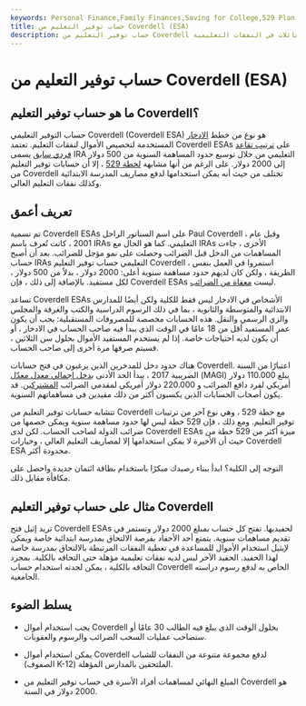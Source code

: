 ```yaml
---
keywords: Personal Finance,Family Finances,Saving for College,529 Plan,Coverdell Account,Coverdell Education Savings Account,Education ira,Savings,Wealth
title: حساب توفير التعليم من Coverdell (ESA)
description: حساب توفير التعليم من Coverdell هو ائتمان مؤجل للضرائب يساعد العائلات في النفقات التعليمية.
---
```


# حساب توفير التعليم من Coverdell (ESA)
## ما هو حساب توفير التعليم Coverdell؟

حساب التوفير التعليمي Coverdell (Coverdell ESA) هو نوع من خطط [الادخار](/savingsaccount) المستخدمة لتخصيص الأموال لنفقات التعليم. تعتمد Coverdell ESAs على [ترتيب تقاعد فردي سابق](/ira) يسمى IRA التعليمي من خلال توسيع حدود المساهمة السنوية من 500 دولار إلى 2000 دولار. على الرغم من أنها مشابهة [لخطة 529](/529plan) ، إلا أن حسابات توفير التعليم من Coverdell تختلف من حيث أنه يمكن استخدامها لدفع مصاريف المدرسة الابتدائية وكذلك نفقات التعليم العالي.

## تعريف أعمق

تم تسمية Coverdell ESAs على اسم السناتور الراحل Paul Coverdell ، وقبل عام 2001 ، كانت تُعرف باسم IRAs التعليمي. كما هو الحال مع IRAs الأخرى ، جاءت المساهمات من الدخل قبل الضرائب وحصلت على نمو مؤجل للضرائب. بعد أن أصبح حساب IRAs التعليمي حساب توفير التعليم Coverdell ، استمروا في العمل بنفس الطريقة ، ولكن كان لديهم حدود مساهمة سنوية أعلى: 2000 دولار ، بدلاً من 500 دولار ، لكل مستفيد. بالإضافة إلى ذلك ، فإن Coverdell ESAs ليست [معفاة من الضرائب](/tax-deduction).

تساعد Coverdell ESAs الأشخاص في الادخار ليس فقط للكلية ولكن أيضًا للمدارس الابتدائية والمتوسطة والثانوية ، بما في ذلك الرسوم الدراسية والكتب والغرفة والمجلس والزي الرسمي والنقل. هذه الحسابات مخصصة للمصروفات المستقبلية: يجب أن يكون عمر المستفيد أقل من 18 عامًا في الوقت الذي يبدأ فيه صاحب الحساب في الادخار ، أو أن يكون لديه احتياجات خاصة. إذا لم يستخدم المستفيد الأموال بحلول سن الثلاثين ، فسيتم صرفها مرة أخرى إلى صاحب الحساب.

هناك حدود دخل للمدخرين الذين يرغبون في فتح حسابات Coverdell. اعتبارًا من السنة الضريبية 2017 ، يبدأ الحد الأدنى [بدخل إجمالي معدل معدّل](/agi) (MAGI) يبلغ 110.000 دولار أمريكي لفرد دافع الضرائب و 220.000 دولار أمريكي لمقدمي الضرائب [المشتركين](/filingstatus). قد يكون أصحاب الحسابات الذين يكسبون أكثر من ذلك مقيدين في مساهماتهم السنوية.

تتشابه حسابات توفير التعليم من Coverdell مع خطة 529 ، وهي نوع آخر من ترتيبات توفير التعليم. ومع ذلك ، فإن 529 خطة ليس لها حدود مساهمة سنوية ويمكن خصمها من ضرائب الدولة لصاحب الحساب. لكن لدى Coverdell ESAs ميزة أكثر من 529 خطة من حيث أن الأخيرة لا يمكن استخدامها إلا لمصاريف التعليم العالي ، وخيارات Coverdell ESA محدودة أكثر.

التوجه إلى الكلية؟ ابدأ ببناء رصيدك مبكرًا باستخدام بطاقة ائتمان جديدة واحصل على مكافأة مقابل ذلك.

## مثال على حساب توفير التعليم Coverdell

تريد إثيل فتح Coverdell ESAs لحفيديها. تفتح كل حساب بمبلغ 2000 دولار وتستمر في تقديم مساهمات سنوية. يتمتع أحد الأحفاد بفرصة الالتحاق بمدرسة ابتدائية خاصة ويمكن لإيثيل استخدام الأموال للمساعدة في تغطية النفقات المرتبطة بالالتحاق بمدرسة خاصة لهذا الحفيد. الحفيد الآخر ليس لديه نفقات تعليمية مؤهلة حتى التحاقه بالكلية. بمجرد التحاقه بالكلية ، يمكن لجدته استخدام حساب Coverdell الخاص به لدفع رسوم دراسته الجامعية.





## يسلط الضوء

- يجب استخدام أموال Coverdell بحلول الوقت الذي يبلغ فيه الطالب 30 عامًا أو ستصاحب عمليات السحب الضرائب والرسوم والعقوبات.

- يمكن استخدام أموال Coverdell لدفع مجموعة متنوعة من النفقات للشباب (الصفوف K-12) الملتحقين بالمدارس المؤهلة.

- المبلغ النهائي لمساهمات أفراد الأسرة في حساب توفير التعليم من Coverdell هو 2000 دولار في السنة.

